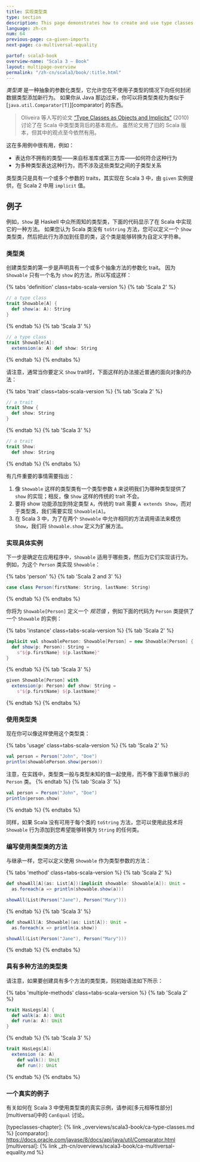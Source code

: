 ```yaml
---
title: 实现类型类
type: section
description: This page demonstrates how to create and use type classes in Scala 3.
language: zh-cn
num: 64
previous-page: ca-given-imports
next-page: ca-multiversal-equality

partof: scala3-book
overview-name: "Scala 3 — Book"
layout: multipage-overview
permalink: "/zh-cn/scala3/book/:title.html"
---
```



_类型类_ 是一种抽象的参数化类型，它允许您在不使用子类型的情况下向任何封闭数据类型添加新行为。
如果你从 Java 那边过来，你可以将类型类视为类似于 [`java.util.Comparator[T]`][comparator] 的东西。

> Oliveira 等人写的论文 [“Type Classes as Objects and Implicits”][typeclasses-paper] (2010) 讨论了在 Scala 中类型类背后的基本观点。
> 虽然论文用了旧的 Scala 版本，但其中的观点至今依然有用。

这在多用例中很有用，例如：

- 表达你不拥有的类型——来自标准库或第三方库——如何符合这种行为
- 为多种类型表达这种行为，而不涉及这些类型之间的子类型关系

类型类只是具有一个或多个参数的 traits，其实现在 Scala 3 中，由 `given` 实例提供，在 Scala 2 中用 `implicit` 值。

## 例子

例如，`Show` 是 Haskell 中众所周知的类型类，下面的代码显示了在 Scala 中实现它的一种方法。
如果您认为 Scala 类没有 `toString` 方法，您可以定义一个 `Show` 类型类，然后把此行为添加到任意的类，这个类是能够转换为自定义字符串。

### 类型类

创建类型类的第一步是声明具有一个或多个抽象方法的参数化 trait。
因为 `Showable` 只有一个名为 `show` 的方法，所以写成这样：

{% tabs 'definition' class=tabs-scala-version %}
{% tab 'Scala 2' %}
```scala
// a type class
trait Showable[A] {
  def show(a: A): String
}
```
{% endtab %}
{% tab 'Scala 3' %}
```scala
// a type class
trait Showable[A]:
  extension(a: A) def show: String
```
{% endtab %}
{% endtabs %}

请注意，通常当你要定义 `Show` trait时，下面这样的办法接近普通的面向对象的办法：

{% tabs 'trait' class=tabs-scala-version %}
{% tab 'Scala 2' %}
```scala
// a trait
trait Show {
  def show: String
}
```
{% endtab %}
{% tab 'Scala 3' %}
```scala
// a trait
trait Show:
  def show: String
```
{% endtab %}
{% endtabs %}

有几件重要的事情需要指出：

1. 像 `Showable` 这样的类型类有一个类型参数 `A` 来说明我们为哪种类型提供了 `show` 的实现；相反，像 `Show` 这样的传统的 trait 不会。
2. 要将 show 功能添加到特定类型 `A`，传统的 trait 需要 `A extends Show`，而对于类型类，我们需要实现 `Showable[A]`。
3. 在 Scala 3 中，为了在两个 `Showable` 中允许相同的方法调用语法来模仿 `Show`，我们将 `Showable.show` 定义为扩展方法。

### 实现具体实例

下一步是确定在应用程序中，`Showable` 适用于哪些类，然后为它们实现该行为。
例如，为这个 `Person` 类实现 `Showable`：

{% tabs 'person' %}
{% tab 'Scala 2 and 3' %}
```scala
case class Person(firstName: String, lastName: String)
```
{% endtab %}
{% endtabs %}

你将为 `Showable[Person]` 定义一个 _规范值_ ，例如下面的代码为 `Person` 类提供了一个 `Showable` 的实例：

{% tabs 'instance' class=tabs-scala-version %}
{% tab 'Scala 2' %}
```scala
implicit val showablePerson: Showable[Person] = new Showable[Person] {
  def show(p: Person): String =
    s"${p.firstName} ${p.lastName}"
}
```
{% endtab %}
{% tab 'Scala 3' %}
```scala
given Showable[Person] with
  extension(p: Person) def show: String =
    s"${p.firstName} ${p.lastName}"
```
{% endtab %}
{% endtabs %}

### 使用类型类

现在你可以像这样使用这个类型类：

{% tabs 'usage' class=tabs-scala-version %}
{% tab 'Scala 2' %}
```scala
val person = Person("John", "Doe")
println(showablePerson.show(person))
```

注意，在实践中，类型类一般与类型未知的值一起使用，而不像下面章节展示的 `Person` 类。
{% endtab %}
{% tab 'Scala 3' %}
```scala
val person = Person("John", "Doe")
println(person.show)
```
{% endtab %}
{% endtabs %}

同样，如果 Scala 没有可用于每个类的 `toString` 方法，您可以使用此技术将 `Showable` 行为添加到您希望能够转换为 `String` 的任何类。

### 编写使用类型类的方法

与继承一样，您可以定义使用 `Showable` 作为类型参数的方法：

{% tabs 'method' class=tabs-scala-version %}
{% tab 'Scala 2' %}
```scala
def showAll[A](as: List[A])(implicit showable: Showable[A]): Unit =
  as.foreach(a => println(showable.show(a)))

showAll(List(Person("Jane"), Person("Mary")))
```
{% endtab %}
{% tab 'Scala 3' %}
```scala
def showAll[A: Showable](as: List[A]): Unit =
  as.foreach(x => println(a.show))

showAll(List(Person("Jane"), Person("Mary")))
```
{% endtab %}
{% endtabs %}

### 具有多种方法的类型类

请注意，如果要创建具有多个方法的类型类，则初始语法如下所示：

{% tabs 'multiple-methods' class=tabs-scala-version %}
{% tab 'Scala 2' %}
```scala
trait HasLegs[A] {
  def walk(a: A): Unit
  def run(a: A): Unit
}
```
{% endtab %}
{% tab 'Scala 3' %}
```scala
trait HasLegs[A]:
  extension (a: A)
    def walk(): Unit
    def run(): Unit
```
{% endtab %}
{% endtabs %}

### 一个真实的例子

有关如何在 Scala 3 中使用类型类的真实示例，请参阅[多元相等性部分][multiversal]中的 `CanEqual` 讨论。

[typeclasses-paper]: https://infoscience.epfl.ch/record/150280/files/TypeClasses.pdf
[typeclasses-chapter]: {% link _overviews/scala3-book/ca-type-classes.md %}
[comparator]: https://docs.oracle.com/javase/8/docs/api/java/util/Comparator.html
[multiversal]: {% link _zh-cn/overviews/scala3-book/ca-multiversal-equality.md %}
